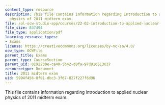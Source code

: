 ```yaml
---
content_type: resource
description: This file contains information regarding Introduction to applied nuclear
  physics of 2011 midterm exam.
file: /ol-ocw-studio-app/courses/22-02-introduction-to-applied-nuclear-physics-spring-2012/5994f4568f01dbc33f67827f227f6d96_MIT22_02S12_midterm_2011.pdf
file_size: 837494
file_type: application/pdf
learning_resource_types:
- Exams
license: https://creativecommons.org/licenses/by-nc-sa/4.0/
ocw_type: OCWFile
parent_title: Exams
parent_type: CourseSection
parent_uid: 0192239e-ca40-5b42-d8fa-97d016513037
resourcetype: Document
title: 2011 midterm exam
uid: 5994f456-8f01-dbc3-3f67-827f227f6d96
---
```

This file contains information regarding Introduction to applied nuclear physics of 2011 midterm exam.